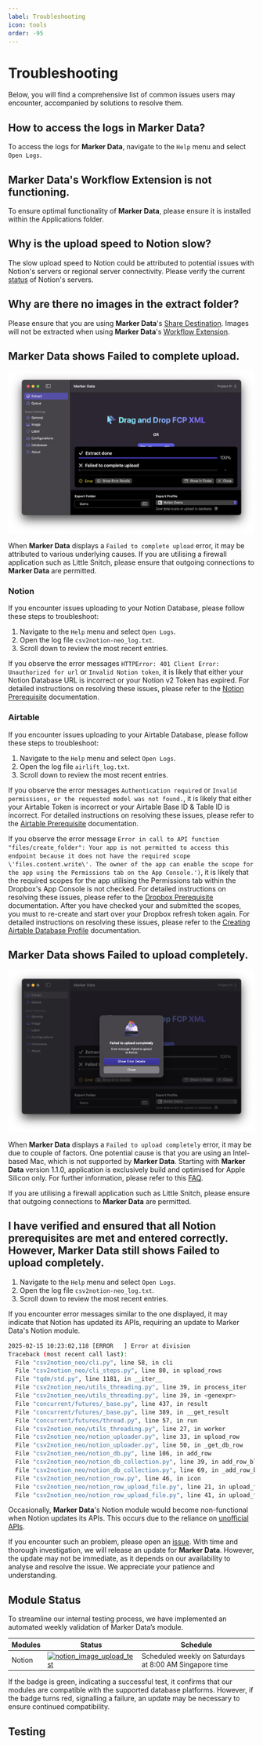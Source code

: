 ```yaml
---
label: Troubleshooting
icon: tools
order: -95
---
```

# Troubleshooting

Below, you will find a comprehensive list of common issues users may encounter, accompanied by solutions to resolve them.

## How to access the logs in Marker Data?

To access the logs for **Marker Data**, navigate to the `Help` menu and select `Open Logs`.

## Marker Data's Workflow Extension is not functioning. 

To ensure optimal functionality of **Marker Data**, please ensure it is installed within the Applications folder.

## Why is the upload speed to Notion slow?

The slow upload speed to Notion could be attributed to potential issues with Notion's servers or regional server connectivity. Please verify the current [status](https://status.notion.so/) of Notion's servers.

## Why are there no images in the extract folder?

Please ensure that you are using **Marker Data**'s [Share Destination](/user-guide/share-destination). Images will not be extracted when using **Marker Data**'s [Workflow Extension](/user-guide/workflow-extension).

## Marker Data shows Failed to complete upload.

![Failed to complete upload](/assets/md-failed-to-complete-upload.png)

When **Marker Data** displays a `Failed to complete upload` error, it may be attributed to various underlying causes. If you are utilising a firewall application such as Little Snitch, please ensure that outgoing connections to **Marker Data** are permitted.

### Notion

If you encounter issues uploading to your Notion Database, please follow these steps to troubleshoot:

1. Navigate to the `Help` menu and select `Open Logs`.
2. Open the log file `csv2notion-neo_log.txt`.
3. Scroll down to review the most recent entries.

If you observe the error messages `HTTPError: 401 Client Error: Unauthorized for url` or `Invalid Notion token`, it is likely that either your Notion Database URL is incorrect or your Notion v2 Token has expired. For detailed instructions on resolving these issues, please refer to the [Notion Prerequisite](/databases/notion-prerequisite) documentation.

### Airtable

If you encounter issues uploading to your Airtable Database, please follow these steps to troubleshoot:

1. Navigate to the `Help` menu and select `Open Logs`.
2. Open the log file `airlift_log.txt`.
3. Scroll down to review the most recent entries.

If you observe the error messages `Authentication required` or `Invalid permissions, or the requested model was not found.`, it is likely that either your Airtable Token is incorrect or your Airtable Base ID & Table ID is incorrect. For detailed instructions on resolving these issues, please refer to the [Airtable Prerequisite](/databases/airtable-prerequisite) documentation.

If you observe the error message `Error in call to API function "files/create_folder": Your app is not permitted to access this endpoint because it does not have the required scope \'files.content.write\'. The owner of the app can enable the scope for the app using the Permissions tab on the App Console.')`, it is likely that the required scopes for the app utilising the Permissions tab within the Dropbox's App Console is not checked. For detailed instructions on resolving these issues, please refer to the [Dropbox Prerequisite](/databases/dropbox-prerequisite) documentation. After you have checked your and submitted the scopes, you must to re-create and start over your Dropbox refresh token again. For detailed instructions on resolving these issues, please refer to the [Creating Airtable Database Profile](/user-guide/databases/#creating-airtable-database-profile) documentation.

## Marker Data shows Failed to upload completely.

![Failed to upload completely](/assets/md-failed-to-upload-completely.png)

When **Marker Data** displays a `Failed to upload completely` error, it may be due to couple of factors. One potential cause is that you are using an Intel-based Mac, which is not supported by **Marker Data**. Starting with **Marker Data** version 1.1.0, application is exclusively build and optimised for Apple Silicon only. For further information, please refer to this [FAQ](/faq/#does-marker-data-support-intel-based-macs).

If you are utilising a firewall application such as Little Snitch, please ensure that outgoing connections to **Marker Data** are permitted.

## I have verified and ensured that all Notion prerequisites are met and entered correctly. However, Marker Data still shows Failed to upload completely.

1. Navigate to the `Help` menu and select `Open Logs`.
2. Open the log file `csv2notion-neo_log.txt`.
3. Scroll down to review the most recent entries.

If you encounter error messages similar to the one displayed, it may indicate that Notion has updated its APIs, requiring an update to Marker Data's Notion module.

```bash
2025-02-15 10:23:02,118 [ERROR   ] Error at division
Traceback (most recent call last):
  File "csv2notion_neo/cli.py", line 58, in cli
  File "csv2notion_neo/cli_steps.py", line 80, in upload_rows
  File "tqdm/std.py", line 1181, in __iter__
  File "csv2notion_neo/utils_threading.py", line 39, in process_iter
  File "csv2notion_neo/utils_threading.py", line 39, in <genexpr>
  File "concurrent/futures/_base.py", line 437, in result
  File "concurrent/futures/_base.py", line 389, in __get_result
  File "concurrent/futures/thread.py", line 57, in run
  File "csv2notion_neo/utils_threading.py", line 27, in worker
  File "csv2notion_neo/notion_uploader.py", line 33, in upload_row
  File "csv2notion_neo/notion_uploader.py", line 50, in _get_db_row
  File "csv2notion_neo/notion_db.py", line 106, in add_row
  File "csv2notion_neo/notion_db_collection.py", line 39, in add_row_block
  File "csv2notion_neo/notion_db_collection.py", line 69, in _add_row_block
  File "csv2notion_neo/notion_row.py", line 46, in icon
  File "csv2notion_neo/notion_row_upload_file.py", line 21, in upload_filetype
  File "csv2notion_neo/notion_row_upload_file.py", line 41, in upload_file
```

Occasionally, **Marker Data**'s Notion module would become non-functional when Notion updates its APIs. This occurs due to the reliance on [unofficial APIs](/faq/#what-rationale-underlies-the-utilisation-of-notion-v2-tokens-in-lieu-of-official-api-provided-by-notion).

If you encounter such an problem, please open an [issue](https://github.com/TheAcharya/MarkerData/issues). With time and thorough investigation, we will release an update for **Marker Data**. However, the update may not be immediate, as it depends on our availability to analyse and resolve the issue. We appreciate your patience and understanding.

## Module Status

To streamline our internal testing process, we have implemented an automated weekly validation of Marker Data’s module.

Modules   | Status | Schedule
---    | --- | ---
Notion  | [![notion_image_upload_test](https://github.com/TheAcharya/csv2notion-neo/actions/workflows/notion_image_upload_test.yml/badge.svg)](https://github.com/TheAcharya/csv2notion-neo/actions/workflows/notion_image_upload_test.yml) | Scheduled weekly on Saturdays at 8:00 AM Singapore time

If the badge is green, indicating a successful test, it confirms that our modules are compatible with the supported database platforms. However, if the badge turns red, signalling a failure, an update may be necessary to ensure continued compatibility.

## Testing